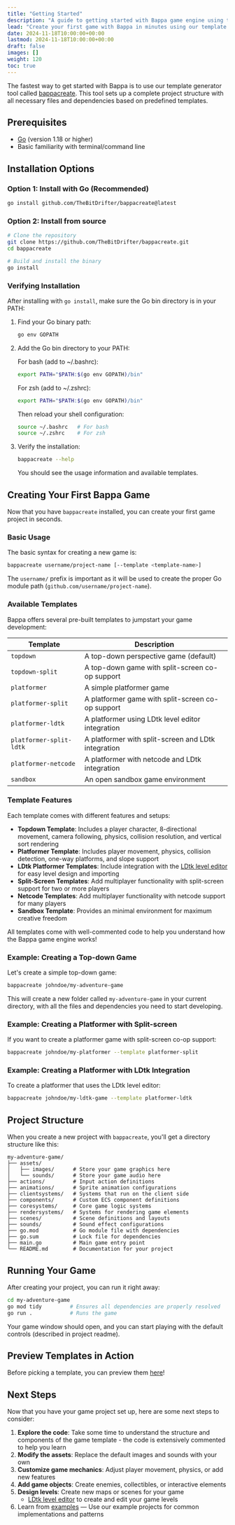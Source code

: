 ```yaml
---
title: "Getting Started"
description: "A guide to getting started with Bappa game engine using the bappacreate tool"
lead: "Create your first game with Bappa in minutes using our template generator"
date: 2024-11-18T10:00:00+00:00
lastmod: 2024-11-18T10:00:00+00:00
draft: false
images: []
weight: 120
toc: true
---
```


The fastest way to get started with Bappa is to use our template generator tool called [bappacreate](https://github.com/TheBitDrifter/bappacreate). This tool sets up a complete project structure with all necessary files and dependencies based on predefined templates.

## Prerequisites

- [Go](https://golang.org/dl/) (version 1.18 or higher)
- Basic familiarity with terminal/command line

## Installation Options

### Option 1: Install with Go (Recommended)

```bash
go install github.com/TheBitDrifter/bappacreate@latest
```

### Option 2: Install from source

```bash
# Clone the repository
git clone https://github.com/TheBitDrifter/bappacreate.git
cd bappacreate

# Build and install the binary
go install
```

### Verifying Installation

After installing with `go install`, make sure the Go bin directory is in your PATH:

1. Find your Go binary path:

   ```bash
   go env GOPATH
   ```

2. Add the Go bin directory to your PATH:

   For bash (add to ~/.bashrc):

   ```bash
   export PATH="$PATH:$(go env GOPATH)/bin"
   ```

   For zsh (add to ~/.zshrc):

   ```bash
   export PATH="$PATH:$(go env GOPATH)/bin"
   ```

   Then reload your shell configuration:

   ```bash
   source ~/.bashrc   # For bash
   source ~/.zshrc    # For zsh
   ```

3. Verify the installation:

   ```bash
   bappacreate --help
   ```

   You should see the usage information and available templates.

## Creating Your First Bappa Game

Now that you have `bappacreate` installed, you can create your first game project in seconds.

### Basic Usage

The basic syntax for creating a new game is:

```bash
bappacreate username/project-name [--template <template-name>]
```

The `username/` prefix is important as it will be used to create the proper Go module path (`github.com/username/project-name`).

### Available Templates

Bappa offers several pre-built templates to jumpstart your game development:

| Template                | Description                                         |
| ----------------------- | --------------------------------------------------- |
| `topdown`               | A top-down perspective game (default)               |
| `topdown-split`         | A top-down game with split-screen co-op support     |
| `platformer`            | A simple platformer game                            |
| `platformer-split`      | A platformer game with split-screen co-op support   |
| `platformer-ldtk`       | A platformer using LDtk level editor integration    |
| `platformer-split-ldtk` | A platformer with split-screen and LDtk integration |
| `platformer-netcode`    | A platformer with netcode and LDtk integration      |
| `sandbox`               | An open sandbox game environment                    |

### Template Features

Each template comes with different features and setups:

- **Topdown Template**: Includes a player character, 8-directional movement, camera following, physics, collision resolution, and vertical sort rendering
- **Platformer Template**: Includes player movement, physics, collision detection, one-way platforms, and slope support
- **LDtk Platformer Templates**: Include integration with the [LDtk level editor](https://ldtk.io/) for easy level design and importing
- **Split-Screen Templates**: Add multiplayer functionality with split-screen support for two or more players
- **Netcode Templates**: Add multiplayer functionality with netcode support for many players
- **Sandbox Template**: Provides an minimal environment for maximum creative freedom

All templates come with well-commented code to help you understand how the Bappa game engine works!

### Example: Creating a Top-down Game

Let's create a simple top-down game:

```bash
bappacreate johndoe/my-adventure-game
```

This will create a new folder called `my-adventure-game` in your current directory, with all the files and dependencies you need to start developing.

### Example: Creating a Platformer with Split-screen

If you want to create a platformer game with split-screen co-op support:

```bash
bappacreate johndoe/my-platformer --template platformer-split
```

### Example: Creating a Platformer with LDtk Integration

To create a platformer that uses the LDtk level editor:

```bash
bappacreate johndoe/my-ldtk-game --template platformer-ldtk
```

## Project Structure

When you create a new project with `bappacreate`, you'll get a directory structure like this:

```
my-adventure-game/
├── assets/
│   ├── images/      # Store your game graphics here
│   └── sounds/      # Store your game audio here
├── actions/         # Input action definitions
├── animations/      # Sprite animation configurations
├── clientsystems/   # Systems that run on the client side
├── components/      # Custom ECS component definitions
├── coresystems/     # Core game logic systems
├── rendersystems/   # Systems for rendering game elements
├── scenes/          # Scene definitions and layouts
├── sounds/          # Sound effect configurations
├── go.mod           # Go module file with dependencies
├── go.sum           # Lock file for dependencies
├── main.go          # Main game entry point
└── README.md        # Documentation for your project
```

## Running Your Game

After creating your project, you can run it right away:

```bash
cd my-adventure-game
go mod tidy         # Ensures all dependencies are properly resolved
go run .            # Runs the game
```

Your game window should open, and you can start playing with the default controls (described in project readme).

## Preview Templates in Action

Before picking a template, you can preview them [here](/examples/templates)!

## Next Steps

Now that you have your game project set up, here are some next steps to consider:

1. **Explore the code**: Take some time to understand the structure and components of the game template - the code is extensively commented to help you learn
2. **Modify the assets**: Replace the default images and sounds with your own
3. **Customize game mechanics**: Adjust player movement, physics, or add new features
4. **Add game objects**: Create enemies, collectibles, or interactive elements
5. **Design levels**: Create new maps or scenes for your game
   - [LDtk level editor](https://ldtk.io/) to create and edit your game levels
6. Learn from [examples](/examples) — Use our example projects for common implementations and patterns

